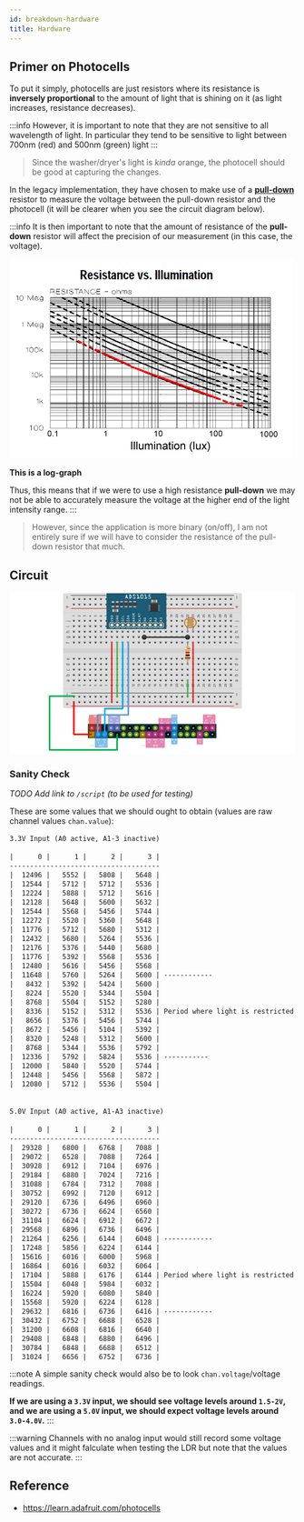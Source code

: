 ```yaml
---
id: breakdown-hardware
title: Hardware
---
```


## Primer on Photocells

To put it simply, photocells are just resistors where its resistance is **inversely proportional** to the amount of light that is shining on it (as light increases, resistance decreases).

:::info
However, it is important to note that they are not sensitive to all wavelength of light. In particular they tend to be sensitive to light between 700nm (red) and 500nm (green) light
:::

> Since the washer/dryer's light is _kinda_ orange, the photocell should be good at capturing the changes.

In the legacy implementation, they have chosen to make use of a [**pull-down**](https://www.circuitbasics.com/pull-up-and-pull-down-resistors/) resistor to measure the voltage between the pull-down resistor and the photocell (it will be clearer when you see the circuit diagram below). 

:::info
It is then important to note that the amount of resistance of the **pull-down** resistor will affect the precision of our measurement (in this case, the voltage).

![ohm-lux](./assets/ohm-lux.gif)

**This is a log-graph**

Thus, this means that if we were to use a high resistance **pull-down** we may not be able to accurately measure the voltage at the higher end of the light intensity range.
:::

> However, since the application is more binary (on/off), I am not entirely sure if we will have to consider the resistance of the pull-down resistor that much.

## Circuit

![Circuit Diagram](./assets/legacy-hardware-setup.png)

### Sanity Check

_TODO Add link to `/script` (to be used for testing)_

These are some values that we should ought to obtain (values are raw channel values `chan.value`):


```
3.3V Input (A0 active, A1-3 inactive)

|      0 |      1 |      2 |      3 |
-------------------------------------
|  12496 |   5552 |   5808 |   5648 |
|  12544 |   5712 |   5712 |   5536 |
|  12224 |   5888 |   5712 |   5616 |
|  12128 |   5648 |   5600 |   5632 |
|  12544 |   5568 |   5456 |   5744 |
|  12272 |   5520 |   5360 |   5648 |
|  11776 |   5712 |   5680 |   5312 |
|  12432 |   5680 |   5264 |   5536 |
|  12176 |   5376 |   5440 |   5680 |
|  11776 |   5392 |   5568 |   5536 |
|  12480 |   5616 |   5456 |   5568 |
|  11648 |   5760 |   5264 |   5600 | ------------
|   8432 |   5392 |   5424 |   5600 | 
|   8224 |   5520 |   5344 |   5504 |
|   8768 |   5504 |   5152 |   5280 |
|   8336 |   5152 |   5312 |   5536 | Period where light is restricted
|   8656 |   5376 |   5456 |   5744 |
|   8672 |   5456 |   5104 |   5392 |
|   8320 |   5248 |   5312 |   5600 |
|   8768 |   5344 |   5536 |   5792 | 
|  12336 |   5792 |   5824 |   5536 | -----------
|  12000 |   5840 |   5520 |   5744 |
|  12448 |   5456 |   5568 |   5872 |
|  12080 |   5712 |   5536 |   5504 |


5.0V Input (A0 active, A1-A3 inactive)

|      0 |      1 |      2 |      3 |
-------------------------------------
|  29328 |   6800 |   6768 |   7088 |
|  29072 |   6528 |   7088 |   7264 |
|  30928 |   6912 |   7104 |   6976 |
|  29184 |   6880 |   7024 |   7216 |
|  31088 |   6784 |   7312 |   7088 |
|  30752 |   6992 |   7120 |   6912 |
|  29120 |   6736 |   6496 |   6960 |
|  30272 |   6736 |   6624 |   6560 |
|  31104 |   6624 |   6912 |   6672 |
|  29568 |   6896 |   6736 |   6496 |
|  21264 |   6256 |   6144 |   6048 | ------------
|  17248 |   5856 |   6224 |   6144 |
|  15616 |   6016 |   6000 |   5968 |
|  16864 |   6016 |   6032 |   6064 |
|  17104 |   5888 |   6176 |   6144 | Period where light is restricted
|  15504 |   6048 |   5984 |   6032 |
|  16224 |   5920 |   6080 |   5840 |
|  15568 |   5920 |   6224 |   6128 |
|  29632 |   6816 |   6736 |   6416 | ------------
|  30432 |   6752 |   6688 |   6528 |
|  31200 |   6608 |   6816 |   6640 |
|  29408 |   6848 |   6880 |   6496 |
|  30784 |   6848 |   6688 |   6512 |
|  31024 |   6656 |   6752 |   6736 |
```

:::note
A simple sanity check would also be to look `chan.voltage`/voltage readings.

**If we are using a `3.3V` input, we should see voltage levels around `1.5-2V`, and we are using a `5.0V` input, we should expect voltage levels around `3.0-4.0V`.**
:::

:::warning
Channels with no analog input would still record some voltage values and it might falculate when testing the LDR but note that the values are not accurate.
:::

## Reference

- https://learn.adafruit.com/photocells

